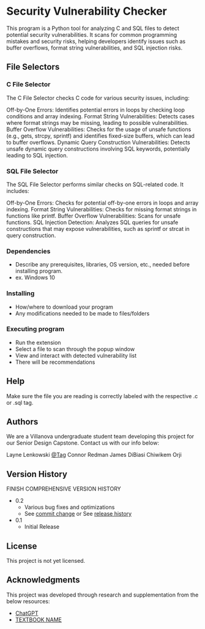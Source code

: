 # Security Vulnerability Checker

This program is a Python tool for analyzing C and SQL files to detect potential security vulnerabilities. It scans for common programming mistakes and security risks, helping developers identify issues such as buffer overflows, format string vulnerabilities, and SQL injection risks.

## File Selectors

### C File Selector
The C File Selector checks C code for various security issues, including:

Off-by-One Errors: Identifies potential errors in loops by checking loop conditions and array indexing.
Format String Vulnerabilities: Detects cases where format strings may be missing, leading to possible vulnerabilities.
Buffer Overflow Vulnerabilities: Checks for the usage of unsafe functions (e.g., gets, strcpy, sprintf) and identifies fixed-size buffers, which can lead to buffer overflows.
Dynamic Query Construction Vulnerabilities: Detects unsafe dynamic query constructions involving SQL keywords, potentially leading to SQL injection.

### SQL File Selector
The SQL File Selector performs similar checks on SQL-related code. It includes:

Off-by-One Errors: Checks for potential off-by-one errors in loops and array indexing.
Format String Vulnerabilities: Checks for missing format strings in functions like printf.
Buffer Overflow Vulnerabilities: Scans for unsafe functions.
SQL Injection Detection: Analyzes SQL queries for unsafe constructions that may expose vulnerabilities, such as sprintf or strcat in query construction.

### Dependencies

* Describe any prerequisites, libraries, OS version, etc., needed before installing program.
* ex. Windows 10

### Installing

* How/where to download your program
* Any modifications needed to be made to files/folders

### Executing program

* Run the extension
* Select a file to scan through the popup window
* View and interact with detected vulnerability list
* There will be recommendations

## Help

Make sure the file you are reading is correctly labeled with the respective .c or .sql tag.

## Authors

We are a Villanova undergraduate student team developing this project for our Senior Design Capstone.
Contact us with our info below:

Layne Lenkowski
[@Tag](https://linkedin)
Connor Redman
James DiBiasi
Chiwikem Orji

## Version History

FINISH COMPREHENSIVE VERSION HISTORY

* 0.2
    * Various bug fixes and optimizations
    * See [commit change]() or See [release history]()
* 0.1
    * Initial Release

## License

This project is not yet licensed.

## Acknowledgments

This project was developed through research and supplementation from the below resources:
* [ChatGPT](https://gist.github.com/PurpleBooth/109311bb0361f32d87a2)
* [TEXTBOOK NAME](https://github.com/dbader/readme-template)

